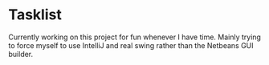 # Tasklist
Currently working on this project for fun whenever I have time.  Mainly trying to force myself to use IntelliJ and real swing rather than the Netbeans GUI builder.
